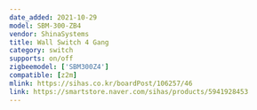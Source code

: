 ```yaml
---
date_added: 2021-10-29
model: SBM-300-ZB4
vendor: ShinaSystems
title: Wall Switch 4 Gang
category: switch
supports: on/off
zigbeemodel: ['SBM300Z4']
compatible: [z2m]
mlink: https://sihas.co.kr/boardPost/106257/46
link: https://smartstore.naver.com/sihas/products/5941928453
---
```

